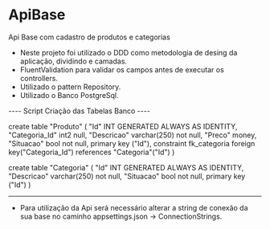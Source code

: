 # ApiBase
Api Base com cadastro de produtos e categorias

* Neste projeto foi utilizado o DDD como metodologia de desing da aplicação, dividindo e camadas.
* FluentValidation para validar os campos antes de executar os controllers.
* Utilizado o pattern Repository.
* Utilizado o Banco PostgreSql.

---- Script Criação das Tabelas Banco ----

create table "Produto" (
	"Id" INT GENERATED ALWAYS AS IDENTITY,
	"Categoria_Id" int2 null,
	"Descricao" varchar(250) not null,
	"Preco" money,
	"Situacao" bool not null,
	primary key ("Id"),
	constraint fk_categoria foreign key("Categoria_Id") references "Categoria"("Id")
)

create table "Categoria" (
	"Id" INT GENERATED ALWAYS AS IDENTITY,
	"Descricao" varchar(250) not null,
	"Situacao" bool not null,
	primary key ("Id")
)

-----------------------------------------------

* Para utilização da Api será necessário alterar a string de conexão da sua base no caminho appsettings.json -> ConnectionStrings.
